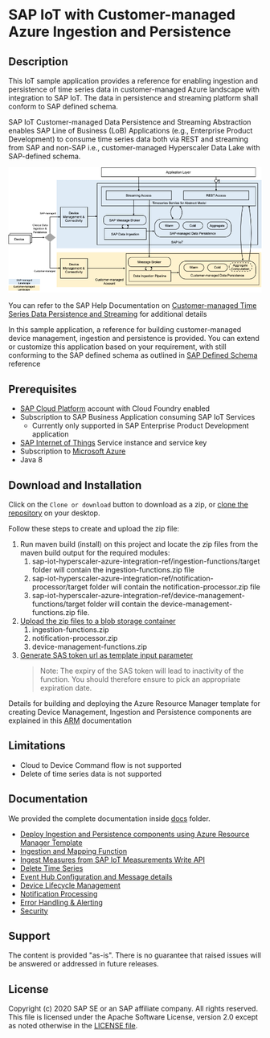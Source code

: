 # SAP IoT with Customer-managed Azure Ingestion and Persistence



## Description

This IoT sample application provides a reference for enabling ingestion and persistence of time series data in customer-managed Azure landscape with integration to SAP IoT. The data in persistence and streaming platform shall conform to SAP defined schema. 

SAP IoT Customer-managed Data Persistence and Streaming Abstraction enables SAP Line of Business (LoB) Applications (e.g., Enterprise Product Development) to consume time series data both via REST and streaming from SAP and non-SAP i.e., customer-managed Hyperscaler Data Lake with SAP-defined schema. 

![SAP IoT Abstraction Solution Overview](doc/img/solution-overview.png)

You can refer to the SAP Help Documentation on [Customer-managed Time Series Data Persistence and Streaming](https://help.sap.com/viewer/DRAFT/224d189da0314339a1dd99489de10e48/2008a/en-US/f462b54bdf664a819e1d3af3db4d9dde.html) for additional details

In this sample application, a reference for building customer-managed device management, ingestion and persistence is provided. You can extend or customize this application based on your requirement, with still conforming to the SAP defined schema as outlined in [SAP Defined Schema](https://help.sap.com/viewer/DRAFT/224d189da0314339a1dd99489de10e48/2008a/en-US/e8ecfd58a5974bbb83706cf5d3706485.html) reference 

## Prerequisites

- [SAP Cloud Platform](https://cloudplatform.sap.com/index.html) account with Cloud Foundry enabled
- Subscription to SAP Business Application consuming SAP IoT Services 
  - Currently only supported in SAP Enterprise Product Development application
- [SAP Internet of Things](https://www.sap.com/products/iot-data-services.html) Service instance and service key
- Subscription to [Microsoft Azure](https://azure.microsoft.com/)
- Java 8

## Download and Installation

Click on the `Clone or download` button to download as a zip, or [clone the repository](https://help.github.com/articles/cloning-a-repository/) on your 
desktop.

Follow these steps to create and upload the zip file:

1. Run maven build (install) on this project and locate the zip files from the maven build output for the required modules:  
    1. sap-iot-hyperscaler-azure-integration-ref/ingestion-functions/target folder will contain the ingestion-functions.zip file
    2.  sap-iot-hyperscaler-azure-integration-ref/notification-processor/target folder will contain the notification-processor.zip file
    3. sap-iot-hyperscaler-azure-integration-ref/device-management-functions/target folder will contain the device-management-functions.zip file.
2. [Upload the zip files to a blob storage container](https://docs.microsoft.com/en-us/azure/storage/blobs/storage-quickstart-blobs-portal)
    1. ingestion-functions.zip
    2. notification-processor.zip
    3. device-management-functions.zip
3. [Generate SAS token url as template input parameter](https://docs.microsoft.com/en-us/azure/storage/common/storage-sas-overview)
    > Note: The expiry of the SAS token will lead to inactivity of the function. You should therefore ensure to pick an appropriate expiration date.

Details for building and deploying the Azure Resource Manager template for creating Device Management, Ingestion and Persistence components are explained in this [ARM](doc/ARM.md) documentation

## Limitations

- Cloud to Device Command flow is not supported
- Delete of time series  data is not supported

## Documentation

We provided the complete documentation inside [docs](./doc) folder.

- [Deploy Ingestion and Persistence components using Azure Resource Manager Template](doc/ARM.md)
- [Ingestion and Mapping Function](doc/Ingestion.md) 
- [Ingest Measures from SAP IoT Measurements Write API](doc/AvroParserFunction.md)
- [Delete Time Series](doc/DeleteTimeSeries.md) 
- [Event Hub Configuration and Message details](doc/MessageBroker.md)
- [Device Lifecycle Management](doc/DeviceManagement.md) 
- [Notification Processing](doc/NotificationProcessor.md)
- [Error Handling & Alerting](doc/ErrorHandling.md) 
- [Security](doc/Security.md) 

## Support

The content is provided "as-is". There is no guarantee that raised issues will be answered or addressed in future releases.

## License

Copyright (c) 2020 SAP SE or an SAP affiliate company. All rights reserved. This file is licensed under the Apache Software License, version 2.0  except as 
noted otherwise in the [LICENSE file](./LICENSE).

